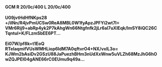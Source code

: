 #### GCM R 20/0c/400 L 20/0c/400
**U09jvtHdHfNKps28**<br/>**+/iINn/R4jvPmUCSw0ReA8MBL0W1fyApzJPFYi2wt7I=**<br/>**VMr6Rij9+abRp4yk2P7kAhgWn66Ntgfnfk2jLr6al7uXlEqk/lmSY8iQC26CTqntuI+K/FLzmSbEE6PT...**<br/><br/>
**Ei07W/pf8k+t1EoQ**<br/>**RTeIaqmifVUsWMHLiop6ldM7A0qftvrO4+NX/vxlL3o=**<br/>**KJWm2bAsiDv2GSzU88JaPuezhBHm3nUdXxWnw5uVLZh68MzJhG6hOwZQJPEI04gANE66rC0EUmu9q49a...**